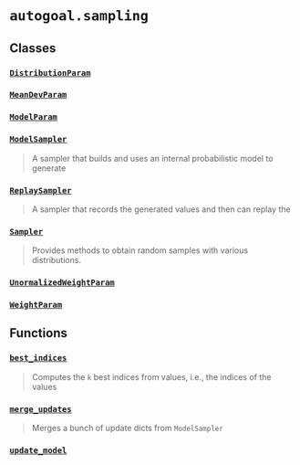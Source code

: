 # `autogoal.sampling`

## Classes

### [`DistributionParam`](../autogoal.sampling.DistributionParam)
### [`MeanDevParam`](../autogoal.sampling.MeanDevParam)
### [`ModelParam`](../autogoal.sampling.ModelParam)
### [`ModelSampler`](../autogoal.sampling.ModelSampler)
> A sampler that builds and uses an internal probabilistic model to generate

### [`ReplaySampler`](../autogoal.sampling.ReplaySampler)
> A sampler that records the generated values and then can replay the

### [`Sampler`](../autogoal.sampling.Sampler)
> Provides methods to obtain random samples with various distributions.

### [`UnormalizedWeightParam`](../autogoal.sampling.UnormalizedWeightParam)
### [`WeightParam`](../autogoal.sampling.WeightParam)

## Functions

### [`best_indices`](../autogoal.sampling.best_indices)
> Computes the `k` best indices from values, i.e., the indices of the values

### [`merge_updates`](../autogoal.sampling.merge_updates)
> Merges a bunch of update dicts from `ModelSampler`

### [`update_model`](../autogoal.sampling.update_model)
